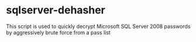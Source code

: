 # sqlserver-dehasher
This script is used to quickly decrypt Microsoft SQL Server 2008 passwords by aggressively brute force from a pass list
